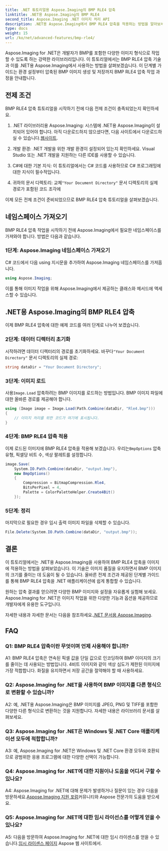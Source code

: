 ```yaml
---
title: .NET 튜토리얼용 Aspose.Imaging의 BMP RLE4 압축
linktitle: .NET용 Aspose.Imaging의 BMP RLE4
second_title: Aspose.Imaging .NET 이미지 처리 API
description: .NET용 Aspose.Imaging에서 BMP RLE4 압축을 적용하는 방법을 알아보세요. 품질 손실 없이 BMP 이미지 크기를 줄입니다.
type: docs
weight: 15
url: /ko/net/advanced-features/bmp-rle4/
---
```

Aspose.Imaging for .NET은 개발자가 BMP를 포함한 다양한 이미지 형식으로 작업할 수 있도록 하는 강력한 라이브러리입니다. 이 튜토리얼에서는 BMP RLE4 압축 기술과 이를 .NET용 Aspose.Imaging에서 사용하는 방법을 살펴보겠습니다. 이 단계별 가이드는 환경 설정부터 압축된 BMP 이미지 생성 및 저장까지 BMP RLE4 압축 작업 과정을 안내합니다.

## 전제 조건

BMP RLE4 압축 튜토리얼을 시작하기 전에 다음 전제 조건이 충족되었는지 확인하세요.

1.  .NET 라이브러리용 Aspose.Imaging: 시스템에 .NET용 Aspose.Imaging이 설치되어 있어야 합니다. 아직 다운로드하지 않으셨다면, 다음 사이트에서 다운로드하실 수 있습니다.[웹사이트](https://releases.aspose.com/imaging/net/).

2. 개발 환경: .NET 개발을 위한 개발 환경이 설정되어 있는지 확인하세요. Visual Studio 또는 .NET 개발을 지원하는 다른 IDE를 사용할 수 있습니다.

3. C#에 대한 기본 지식: 이 튜토리얼에서는 C# 코드를 사용하므로 C# 프로그래밍에 대한 지식이 필수적입니다.

4.  귀하의 문서 디렉토리: 교체`"Your Document Directory"` 문서 디렉토리의 실제 경로가 포함된 코드 조각에

이제 모든 전제 조건이 준비되었으므로 BMP RLE4 압축 튜토리얼을 살펴보겠습니다.

## 네임스페이스 가져오기

BMP RLE4 압축 작업을 시작하기 전에 Aspose.Imaging에서 필요한 네임스페이스를 가져와야 합니다. 방법은 다음과 같습니다.

### 1단계: Aspose.Imaging 네임스페이스 가져오기

C# 코드에서 다음 using 지시문을 추가하여 Aspose.Imaging 네임스페이스를 가져옵니다.

```csharp
using Aspose.Imaging;
```

이를 통해 이미지 작업을 위해 Aspose.Imaging에서 제공하는 클래스와 메서드에 액세스할 수 있습니다.

## .NET용 Aspose.Imaging의 BMP RLE4 압축

이제 BMP RLE4 압축에 대한 예제 코드를 여러 단계로 나누어 보겠습니다.

### 2단계: 데이터 디렉터리 초기화

 시작하려면 데이터 디렉터리의 경로를 초기화하세요. 바꾸다`"Your Document Directory"` 문서 디렉토리의 실제 경로:

```csharp
string dataDir = "Your Document Directory";
```

### 3단계: 이미지 로드

 사용`Image.Load` 압축하려는 BMP 이미지를 로드하는 방법입니다. BMP 이미지 파일에 대한 올바른 경로를 제공해야 합니다.

```csharp
using (Image image = Image.Load(Path.Combine(dataDir, "Rle4.bmp")))
{
    // 이미지 처리를 위한 코드가 여기에 표시됩니다.
}
```

### 4단계: BMP RLE4 압축 적용

 이제 로드된 이미지에 BMP RLE4 압축을 적용해 보겠습니다. 우리는`BmpOptions` 압축 유형, 픽셀당 비트 수, 색상 팔레트를 설정합니다.

```csharp
image.Save(
    System.IO.Path.Combine(dataDir, "output.bmp"),
    new BmpOptions()
    {
        Compression = BitmapCompression.Rle4,
        BitsPerPixel = 4,
        Palette = ColorPaletteHelper.Create4Bit()
    });
```

### 5단계: 정리

마지막으로 필요한 경우 임시 출력 이미지 파일을 삭제할 수 있습니다.

```csharp
File.Delete(System.IO.Path.Combine(dataDir, "output.bmp"));
```

## 결론

이 튜토리얼에서는 .NET용 Aspose.Imaging을 사용하여 BMP RLE4 압축을 이미지에 적용하는 방법을 살펴보았습니다. 이 기술은 이미지 품질을 유지하면서 BMP 이미지의 크기를 줄이는 데 도움이 될 수 있습니다. 올바른 전제 조건과 제공된 단계별 가이드를 통해 BMP RLE4 압축을 .NET 애플리케이션에 쉽게 통합할 수 있습니다.

원하는 압축 결과를 얻으려면 다양한 BMP 이미지와 설정을 자유롭게 실험해 보세요. Aspose.Imaging for .NET은 이미지 작업을 위한 다양한 기능과 옵션을 제공하므로 개발자에게 유용한 도구입니다.

 자세한 내용과 자세한 문서는 다음을 참조하세요.[.NET 문서용 Aspose.Imaging](https://reference.aspose.com/imaging/net/).

## FAQ

### Q1: BMP RLE4 압축이란 무엇이며 언제 사용해야 합니까?

A1: BMP RLE4 압축은 연속된 픽셀 값을 단일 값으로 인코딩하여 BMP 이미지의 크기를 줄이는 데 사용되는 방법입니다. 4비트 이미지와 같이 색상 심도가 제한된 이미지에 가장 적합합니다. 화질을 유지하면서 저장 공간을 절약해야 할 때 사용하세요.

### Q2: Aspose.Imaging for .NET을 사용하여 BMP 이미지를 다른 형식으로 변환할 수 있습니까?

A2: 예, .NET용 Aspose.Imaging은 BMP 이미지를 JPEG, PNG 및 TIFF를 포함한 다양한 다른 형식으로 변환하는 것을 지원합니다. 자세한 내용은 라이브러리 문서를 살펴보세요.

### Q3: Aspose.Imaging for .NET은 Windows 및 .NET Core 애플리케이션 모두에 적합합니까?

A3: 예, Aspose.Imaging for .NET은 Windows 및 .NET Core 환경 모두와 호환되므로 광범위한 응용 프로그램에 대한 다양한 선택이 가능합니다.

### Q4: Aspose.Imaging for .NET에 대한 지원이나 도움을 어디서 구할 수 있나요?

 A4: Aspose.Imaging for .NET에 대해 문제가 발생하거나 질문이 있는 경우 다음을 방문하세요.[Aspose.Imaging 지원 포럼](https://forum.aspose.com/)커뮤니티와 Aspose 전문가의 도움을 받으세요.

### Q5: Aspose.Imaging for .NET에 대한 임시 라이선스를 어떻게 얻을 수 있나요?

 A5: 다음을 방문하여 Aspose.Imaging for .NET에 대한 임시 라이센스를 얻을 수 있습니다.[임시 라이센스 페이지](https://purchase.aspose.com/temporary-license/) Aspose 웹 사이트에서.